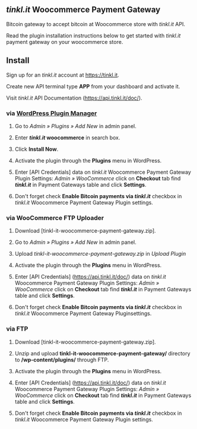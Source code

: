 ## *tinkl.it* Woocommerce Payment Gateway
Bitcoin gateway to accept bitcoin at Woocommerce store with *tinkl.it* API.

Read the plugin installation instructions below to get started with *tinkl.it* payment gateway on your woocommerce store.

## Install

Sign up for an *tinkl.it* account at <https://tinkl.it>.

Create new API terminal type **APP** from your dashboard and activate it.

Visit *tinkl.it* API Documentation (https://api.tinkl.it/doc/).

### via [WordPress Plugin Manager](https://codex.wordpress.org/Plugins_Add_New_Screen)

1. Go to *Admin » Plugins » Add New* in admin panel.

2. Enter ***tinkl.it* woocommerce** in search box.

3. Click **Install Now**.

4. Activate the plugin through the **Plugins** menu in WordPress.

5. Enter [API Credentials] data on *tinkl.it* Woocommerce Payment Gateway Plugin Settings: *Admin » WooCommerce* click on **Checkout** tab find ***tinkl.it*** in Payment Gateways table and click **Settings**.

6. Don't forget check **Enable Bitcoin payments via *tinkl.it*** checkbox in *tinkl.it* Woocommerce Payment Gateway Plugin settings.

### via WooCommerce FTP Uploader

1. Download [tinkl-it-woocommerce-payment-gateway.zip].

2. Go to *Admin » Plugins » Add New* in admin panel.

3. Upload *tinkl-it-woocommerce-payment-gateway.zip* in *Upload Plugin*

4. Activate the plugin through the **Plugins** menu in WordPress.

5. Enter [API Credentials] (https://api.tinkl.it/doc/) data on *tinkl.it* Woocommerce Payment Gateway Plugin Settings: *Admin » WooCommerce* click on **Checkout** tab find ***tinkl.it*** in Payment Gateways table and click **Settings**.

6. Don't forget check **Enable Bitcoin payments via *tinkl.it*** checkbox in *tinkl.it* Woocommerce Payment Gateway Pluginsettings.

### via FTP

1. Download [tinkl-it-woocommerce-payment-gateway.zip].

2. Unzip and upload **tinkl-it-woocommerce-payment-gateway/** directory to **/wp-content/plugins/** through FTP.

3. Activate the plugin through the **Plugins** menu in WordPress.

4. Enter [API Credentials] (https://api.tinkl.it/doc/) data on *tinkl.it* Woocommerce Payment Gateway Plugin Settings: *Admin » WooCommerce* click on **Checkout** tab find ***tinkl.it*** in Payment Gateways table and click **Settings**.

5. Don't forget check **Enable Bitcoin payments via *tinkl.it*** checkbox in *tinkl.it* Woocommerce Payment Gateway Plugin settings.


